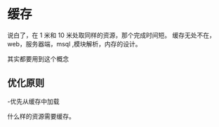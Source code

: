 # 缓存

说白了，在 1 米和 10 米处取同样的资源，那个完成时间短。
缓存无处不在，web，服务器端，msql ,模块解析，内存的设计。

其实都要用到这个概念

## 优化原则

-优先从缓存中加载

什么样的资源需要缓存。
